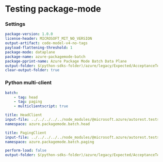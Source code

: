 # Testing package-mode

### Settings

``` yaml
package-version: 1.0.0
license-header: MICROSOFT_MIT_NO_VERSION
output-artifact: code-model-v4-no-tags
payload-flattening-threshold: 1
package-mode: dataplane
package-name: azure-packagemode-batch
package-pprint-name: Azure Package Mode Batch Data Plane
output-folder: $(python-sdks-folder)/azure/legacy/Expected/AcceptanceTests/PackageModeBatch
clear-output-folder: true
```

### Python multi-client

``` yaml
batch:
    - tag: head
    - tag: paging
    - multiclientscript: true
```

``` yaml $(tag) == 'head'
title: HeadClient
input-file: ../../../../../node_modules/@microsoft.azure/autorest.testserver/swagger/head.json
namespace: azure.packagemode.batch.head
```

``` yaml $(tag) == 'paging'
title: PagingClient
input-file: ../../../../../node_modules/@microsoft.azure/autorest.testserver/swagger/paging.json
namespace: azure.packagemode.batch.paging
```

``` yaml $(multiclientscript)
perform-load: false
output-folder: $(python-sdks-folder)/azure/legacy/Expected/AcceptanceTests/PackageModeBatch/azure/packagemode/batch
```
